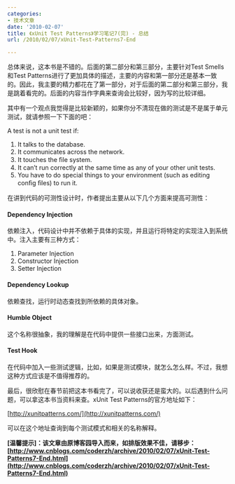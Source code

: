 ```yaml
---
categories:
- 技术文章
date: '2010-02-07'
title: 《xUnit Test Patterns》学习笔记7(完) - 总结
url: /2010/02/07/xUnit-Test-Patterns7-End

---
```



总体来说，这本书是不错的。后面的第二部分和第三部分，主要针对Test Smells和Test Patterns进行了更加具体的描述，主要的内容和第一部分还是基本一致的。因此，我主要的精力都花在了第一部分，对于后面的第二部分和第三部分，我是跳着看完的。后面的内容当作字典来查询会比较好，因为写的比较详细。

其中有一个观点我觉得是比较新颖的，如果你分不清现在做的测试是不是属于单元测试，就请参照一下下面的吧：

A test is not a unit test if: 

1.  It talks to the database.
2.  It communicates across the network.
3.  It touches the ﬁle system.
4.  It can&#8217;t run correctly at the same time as any of your other unit tests.
5.  You have to do special things to your environment (such as editing conﬁg ﬁles) to run it.  

在讲到代码的可测性设计时，作者提出主要从以下几个方面来提高可测性：

#### Dependency Injection

依赖注入，代码设计中并不依赖于具体的实现，并且运行将特定的实现注入到系统中。注入主要有三种方式：

1.  Parameter Injection
2.  Constructor Injection
3.  Setter Injection  

#### Dependency Lookup

依赖查找，运行时动态查找到所依赖的具体对象。

#### Humble Object

这个名称很抽象，我的理解是在代码中提供一些接口出来，方面测试。

#### Test Hook

在代码中加入一些测试逻辑，比如，如果是测试模块，就怎么怎么样。不过，我想这种方式应该是不值得推荐的。

最后，很欣慰在春节前把这本书看完了，可以说收获还是蛮大的。以后遇到什么问题，可以拿这本书当资料来查。xUnit Test Patterns的官方地址如下：
  
[http://xunitpatterns.com/](http://xunitpatterns.com/)

可以在这个地址查询到每个测试模式和相关的名称解释。&nbsp;

**[温馨提示]：该文章由原博客园导入而来，如排版效果不佳，请移步：[http://www.cnblogs.com/coderzh/archive/2010/02/07/xUnit-Test-Patterns7-End.html](http://www.cnblogs.com/coderzh/archive/2010/02/07/xUnit-Test-Patterns7-End.html)**